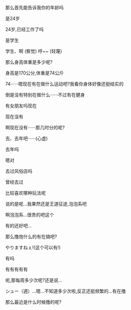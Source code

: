 那么首先能告诉我你的年龄吗 

是24岁

24岁,已经工作了吗

是学生

学生、啊 (察觉) 哼~~ (轻蔑)

那么身高体重是多少呢?

身高是170公分,体重是74公斤

74······嗯现在有在做什么运动吧?我看你身体好像还挺结实的

倒是没有特别在做什么······不过有在健身

有女朋友吗现在

现在没有

啊现在没有······那几时分的呢?

去、去年吧······(心虚)

去年吗

嗯对

去过风俗店吗

曾经去过

比较喜欢哪种玩法呢

说的是呢…我果然还是王道征途,泡泡系吧

啊泡泡系…很贵的吧这个

有的还好吧…

那么撸炮什么的有在搞吧?

やりますねぇ!(这个可以有!)

有吗

有有有有有

呃,那每周多少次呢?还是说…

シュー（週）…嗯…不知道多少次啦,反正还挺频繁的…有在撸

那么最近是什么时候撸的呢?
